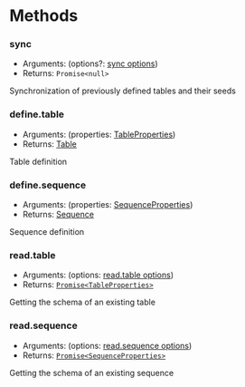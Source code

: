 # Methods 

### sync

* Arguments: (options?: [sync options](sync.md))
* Returns: `Promise<null>`

Synchronization of previously defined tables and their seeds

### define.table

* Arguments: (properties: [TableProperties](table.md#properties))
* Returns: [Table](table.md)

Table definition


### define.sequence

* Arguments: (properties: [SequenceProperties](sequence.md#properties))
* Returns: [Sequence](sequence.md) 

Sequence definition

### read.table

* Arguments: (options: [read.table options](read-table.md))
* Returns: [`Promise<TableProperties>`](table.md#properties)

Getting the schema of an existing table

### read.sequence

* Arguments: (options: [read.sequence options](read-sequence.md))
* Returns: [`Promise<SequenceProperties>`](sequence.md#properties)

Getting the schema of an existing sequence
